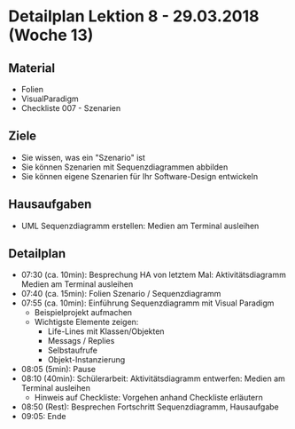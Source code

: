 Detailplan Lektion 8 - 29.03.2018 (Woche 13)
===========================================

Material
--------
* Folien
* VisualParadigm
* Checkliste 007 - Szenarien

Ziele
-----
* Sie wissen, was ein "Szenario" ist
* Sie können Szenarien mit Sequenzdiagrammen abbilden
* Sie können eigene Szenarien für Ihr Software-Design entwickeln

Hausaufgaben
---------------
* UML Sequenzdiagramm erstellen: Medien am Terminal ausleihen

Detailplan
----------

* 07:30 (ca. 10min): Besprechung HA von letztem Mal: Aktivitätsdiagramm Medien am Terminal ausleihen
* 07:40 (ca. 15min): Folien Szenario / Sequenzdiagramm
* 07:55 (ca. 10min): Einführung Sequenzdiagramm mit Visual Paradigm
  * Beispielprojekt aufmachen
  * Wichtigste Elemente zeigen:
    * Life-Lines mit Klassen/Objekten
    * Messags / Replies
    * Selbstaufrufe
    * Objekt-Instanzierung
* 08:05 (5min): Pause
* 08:10 (40min): Schülerarbeit: Aktivitätsdiagramm entwerfen: Medien am Terminal ausleihen
  * Hinweis auf Checkliste: Vorgehen anhand Checkliste erläutern
* 08:50 (Rest): Besprechen Fortschritt Sequenzdiagramm, Hausaufgabe
* 09:05: Ende
